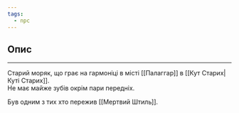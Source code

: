 ```yaml
---
tags:
  - npc
---
```

## Опис
---
Старий моряк, що грає на гармоніці в місті [[Палаггар]] в [[Кут Старих|Куті Старих]].  
Не має майже зубів окрім пари передніх.  

Був одним з тих хто пережив [[Мертвий Штиль]].  